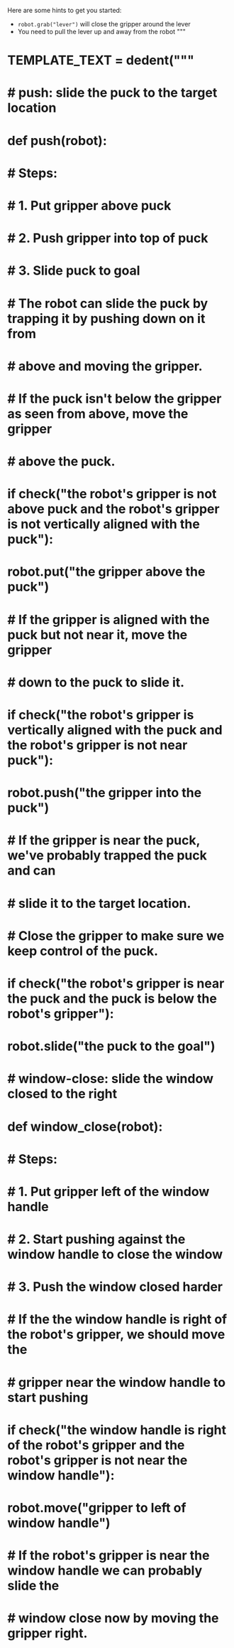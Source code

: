 

Here are some hints to get you started:

- `robot.grab("lever")` will close the gripper around the lever
- You need to pull the lever up and away from the robot
"""

# TEMPLATE_TEXT = dedent("""
# # push: slide the puck to the target location
# def push(robot):
#     # Steps:
#     #  1. Put gripper above puck
#     #  2. Push gripper into top of puck
#     #  3. Slide puck to goal
#     # The robot can slide the puck by trapping it by pushing down on it from
#     # above and moving the gripper.
#     # If the puck isn't below the gripper as seen from above, move the gripper
#     # above the puck.
#     if check("the robot's gripper is not above puck and the robot's gripper is not vertically aligned with the puck"):
#         robot.put("the gripper above the puck")
#     # If the gripper is aligned with the puck but not near it, move the gripper
#     # down to the puck to slide it.
#     if check("the robot's gripper is vertically aligned with the puck and the robot's gripper is not near puck"):
#         robot.push("the gripper into the puck")
#     # If the gripper is near the puck, we've probably trapped the puck and can
#     # slide it to the target location.
#     # Close the gripper to make sure we keep control of the puck.
#     if check("the robot's gripper is near the puck and the puck is below the robot's gripper"):
#         robot.slide("the puck to the goal")

# # window-close: slide the window closed to the right
# def window_close(robot):
#     # Steps:
#     #  1. Put gripper left of the window handle
#     #  2. Start pushing against the window handle to close the window
#     #  3. Push the window closed harder
#     # If the the window handle is right of the robot's gripper, we should move the
#     # gripper near the window handle to start pushing
#     if check("the window handle is right of the robot's gripper and the robot's gripper is not near the window handle"):
#         robot.move("gripper to left of window handle")
#     # If the robot's gripper is near the window handle we can probably slide the
#     # window close now by moving the gripper right.
#